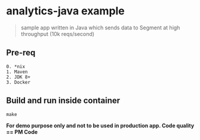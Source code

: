 # analytics-java example

> sample app written in Java which sends data to Segment at high throughput (10k reqs/second)

## Pre-req
```
0. *nix
1. Maven
2. JDK 8+
3. Docker
```

## Build and run inside container
```
make
```

__For demo purpose only and not to be used in production app. Code quality == PM Code__